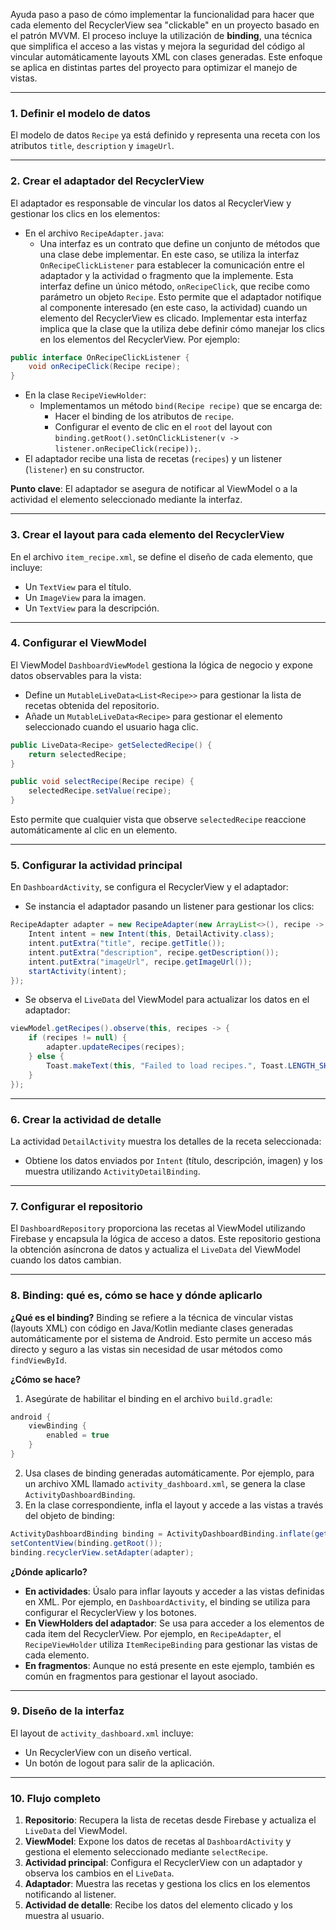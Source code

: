 Ayuda paso a paso de cómo implementar la funcionalidad para hacer que cada elemento del RecyclerView sea "clickable" en un proyecto basado en el patrón MVVM. El proceso incluye la utilización de **binding**, una técnica que simplifica el acceso a las vistas y mejora la seguridad del código al vincular automáticamente layouts XML con clases generadas. Este enfoque se aplica en distintas partes del proyecto para optimizar el manejo de vistas.

---

### **1. Definir el modelo de datos**

El modelo de datos `Recipe` ya está definido y representa una receta con los atributos `title`, `description` y `imageUrl`.

---

### **2. Crear el adaptador del RecyclerView**

El adaptador es responsable de vincular los datos al RecyclerView y gestionar los clics en los elementos:

- En el archivo `RecipeAdapter.java`:
  - Una interfaz es un contrato que define un conjunto de métodos que una clase debe implementar. En este caso, se utiliza la interfaz `OnRecipeClickListener` para establecer la comunicación entre el adaptador y la actividad o fragmento que la implemente. Esta interfaz define un único método, `onRecipeClick`, que recibe como parámetro un objeto `Recipe`. Esto permite que el adaptador notifique al componente interesado (en este caso, la actividad) cuando un elemento del RecyclerView es clicado. Implementar esta interfaz implica que la clase que la utiliza debe definir cómo manejar los clics en los elementos del RecyclerView. Por ejemplo:

```java
public interface OnRecipeClickListener {
    void onRecipeClick(Recipe recipe);
}
```
  - En la clase `RecipeViewHolder`:  
    - Implementamos un método `bind(Recipe recipe)` que se encarga de:
        - Hacer el binding de los atributos de `recipe`.
        - Configurar el evento de clic en el `root` del layout con `binding.getRoot().setOnClickListener(v -> listener.onRecipeClick(recipe));`.
  - El adaptador recibe una lista de recetas (`recipes`) y un listener (`listener`) en su constructor.
    

**Punto clave**: El adaptador se asegura de notificar al ViewModel o a la actividad el elemento seleccionado mediante la interfaz.

---

### **3. Crear el layout para cada elemento del RecyclerView**

En el archivo `item_recipe.xml`, se define el diseño de cada elemento, que incluye:

- Un `TextView` para el título.
- Un `ImageView` para la imagen.
- Un `TextView` para la descripción.

---

### **4. Configurar el ViewModel**

El ViewModel `DashboardViewModel` gestiona la lógica de negocio y expone datos observables para la vista:

- Define un `MutableLiveData<List<Recipe>>` para gestionar la lista de recetas obtenida del repositorio.
- Añade un `MutableLiveData<Recipe>` para gestionar el elemento seleccionado cuando el usuario haga clic.

```java
public LiveData<Recipe> getSelectedRecipe() {
    return selectedRecipe;
}

public void selectRecipe(Recipe recipe) {
    selectedRecipe.setValue(recipe);
}
```

Esto permite que cualquier vista que observe `selectedRecipe` reaccione automáticamente al clic en un elemento.

---

### **5. Configurar la actividad principal**

En `DashboardActivity`, se configura el RecyclerView y el adaptador:

- Se instancia el adaptador pasando un listener para gestionar los clics:

```java
RecipeAdapter adapter = new RecipeAdapter(new ArrayList<>(), recipe -> {
    Intent intent = new Intent(this, DetailActivity.class);
    intent.putExtra("title", recipe.getTitle());
    intent.putExtra("description", recipe.getDescription());
    intent.putExtra("imageUrl", recipe.getImageUrl());
    startActivity(intent);
});
```

- Se observa el `LiveData` del ViewModel para actualizar los datos en el adaptador:

```java
viewModel.getRecipes().observe(this, recipes -> {
    if (recipes != null) {
        adapter.updateRecipes(recipes);
    } else {
        Toast.makeText(this, "Failed to load recipes.", Toast.LENGTH_SHORT).show();
    }
});
```

---

### **6. Crear la actividad de detalle**

La actividad `DetailActivity` muestra los detalles de la receta seleccionada:

- Obtiene los datos enviados por `Intent` (título, descripción, imagen) y los muestra utilizando `ActivityDetailBinding`.

---

### **7. Configurar el repositorio**

El `DashboardRepository` proporciona las recetas al ViewModel utilizando Firebase y encapsula la lógica de acceso a datos. Este repositorio gestiona la obtención asíncrona de datos y actualiza el `LiveData` del ViewModel cuando los datos cambian.

---

### **8. Binding: qué es, cómo se hace y dónde aplicarlo**

**¿Qué es el binding?**
Binding se refiere a la técnica de vincular vistas (layouts XML) con código en Java/Kotlin mediante clases generadas automáticamente por el sistema de Android. Esto permite un acceso más directo y seguro a las vistas sin necesidad de usar métodos como `findViewById`.

**¿Cómo se hace?**
1. Asegúrate de habilitar el binding en el archivo `build.gradle`:
```gradle
android {
    viewBinding {
        enabled = true
    }
}
```
2. Usa clases de binding generadas automáticamente. Por ejemplo, para un archivo XML llamado `activity_dashboard.xml`, se genera la clase `ActivityDashboardBinding`.
3. En la clase correspondiente, infla el layout y accede a las vistas a través del objeto de binding:

```java
ActivityDashboardBinding binding = ActivityDashboardBinding.inflate(getLayoutInflater());
setContentView(binding.getRoot());
binding.recyclerView.setAdapter(adapter);
```

**¿Dónde aplicarlo?**
- **En actividades**: Úsalo para inflar layouts y acceder a las vistas definidas en XML. Por ejemplo, en `DashboardActivity`, el binding se utiliza para configurar el RecyclerView y los botones.
- **En ViewHolders del adaptador**: Se usa para acceder a los elementos de cada item del RecyclerView. Por ejemplo, en `RecipeAdapter`, el `RecipeViewHolder` utiliza `ItemRecipeBinding` para gestionar las vistas de cada elemento.
- **En fragmentos**: Aunque no está presente en este ejemplo, también es común en fragmentos para gestionar el layout asociado.

---

### **9. Diseño de la interfaz**

El layout de `activity_dashboard.xml` incluye:

- Un RecyclerView con un diseño vertical.
- Un botón de logout para salir de la aplicación.

---

### **10. Flujo completo**

1. **Repositorio**: Recupera la lista de recetas desde Firebase y actualiza el `LiveData` del ViewModel.
2. **ViewModel**: Expone los datos de recetas al `DashboardActivity` y gestiona el elemento seleccionado mediante `selectRecipe`.
3. **Actividad principal**: Configura el RecyclerView con un adaptador y observa los cambios en el `LiveData`.
4. **Adaptador**: Muestra las recetas y gestiona los clics en los elementos notificando al listener.
5. **Actividad de detalle**: Recibe los datos del elemento clicado y los muestra al usuario.


